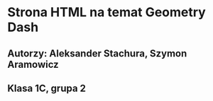 # Strona HTML na temat Geometry Dash
## Autorzy: Aleksander Stachura, Szymon Aramowicz
## Klasa 1C, grupa 2